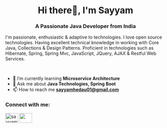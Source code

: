 <h1 align="center">Hi there👋, I'm Sayyam</h1>
<h3 align="center">A Passionate Java Developer from India</h3>

<p>I'm passionate, enthusiastic & adaptive to technologies. I love open source technologies. Having excellent technical knowledge in working with Core Java, Collections & Design Patterns. Proficient in technologies such as Hibernate, Spring, Spring Mvc, JavaScript, JQuery, AJAX & Restful Web Services.</p>

<br/>

- 🌱 I’m currently learning **Microservice Architecture**
- 💬 Ask me about **Java Technologies, Spring Boot**
- 📫 How to reach me **sayyamhedau01@gmail.com**

<h3 align="left">Connect with me:</h3>
<p align="left">
<a href="https://linkedin.com/in/sayyamhedau" target="blank"><img align="center" src="https://cdn.jsdelivr.net/npm/simple-icons@3.0.1/icons/linkedin.svg" alt="sayyamhedau" height="30" width="40" /></a>
<a href="https://www.facebook.com/profile.php?id=100010435691012" target="blank"><img align="center" src="https://cdn.jsdelivr.net/npm/simple-icons@3.0.1/icons/facebook.svg" height="30" width="40" /></a>
</p>

